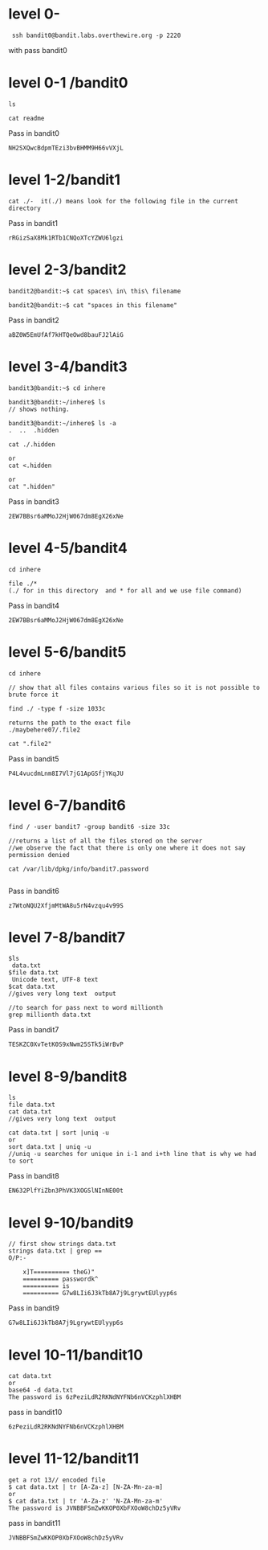 # level 0-
```
 ssh bandit0@bandit.labs.overthewire.org -p 2220

```
with pass bandit0


 # level 0-1 /bandit0
 ```
 ls

 cat readme
 ```
 Pass in bandit0
```
NH2SXQwcBdpmTEzi3bvBHMM9H66vVXjL
```

# level 1-2/bandit1
```
cat ./-  it(./) means look for the following file in the current directory
``` 
 Pass in bandit1
```
rRGizSaX8Mk1RTb1CNQoXTcYZWU6lgzi
```

# level 2-3/bandit2

```
bandit2@bandit:~$ cat spaces\ in\ this\ filename 

bandit2@bandit:~$ cat "spaces in this filename" 

```
 Pass in bandit2
```
aBZ0W5EmUfAf7kHTQeOwd8bauFJ2lAiG
```
# level 3-4/bandit3
```
bandit3@bandit:~$ cd inhere

bandit3@bandit:~/inhere$ ls
// shows nothing.

bandit3@bandit:~/inhere$ ls -a
.  ..  .hidden

cat ./.hidden

or
cat <.hidden

or
cat ".hidden"

```
Pass in bandit3
```
2EW7BBsr6aMMoJ2HjW067dm8EgX26xNe
```
# level 4-5/bandit4
```
cd inhere

file ./* 
(./ for in this directory  and * for all and we use file command)
```
Pass in bandit4
```
2EW7BBsr6aMMoJ2HjW067dm8EgX26xNe
```
# level 5-6/bandit5
```
cd inhere 

// show that all files contains various files so it is not possible to brute force it

find ./ -type f -size 1033c

returns the path to the exact file
./maybehere07/.file2

cat ".file2"

```
Pass in bandit5
```
P4L4vucdmLnm8I7Vl7jG1ApGSfjYKqJU
```
# level 6-7/bandit6
```
find / -user bandit7 -group bandit6 -size 33c

//returns a list of all the files stored on the server
//we observe the fact that there is only one where it does not say permission denied

cat /var/lib/dpkg/info/bandit7.password


```
Pass in bandit6
```
z7WtoNQU2XfjmMtWA8u5rN4vzqu4v99S
```
# level 7-8/bandit7
```
$ls
 data.txt
$file data.txt
 Unicode text, UTF-8 text
$cat data.txt
//gives very long text  output

//to search for pass next to word millionth 
grep millionth data.txt

```
Pass in bandit7
```
TESKZC0XvTetK0S9xNwm25STk5iWrBvP
```
# level 8-9/bandit8
```
ls 
file data.txt
cat data.txt
//gives very long text  output

cat data.txt | sort |uniq -u
or
sort data.txt | uniq -u
//uniq -u searches for unique in i-1 and i+th line that is why we had to sort

```
Pass in bandit8
```
EN632PlfYiZbn3PhVK3XOGSlNInNE00t
```
# level 9-10/bandit9

```
// first show strings data.txt
strings data.txt | grep ==
O/P:-

    x]T========== theG)"
    ========== passwordk^
    ========== is
    ========== G7w8LIi6J3kTb8A7j9LgrywtEUlyyp6s
```
Pass in bandit9
```
G7w8LIi6J3kTb8A7j9LgrywtEUlyyp6s
```
# level 10-11/bandit10
```
cat data.txt
or 
base64 -d data.txt
The password is 6zPeziLdR2RKNdNYFNb6nVCKzphlXHBM

```
pass in bandit10
```
6zPeziLdR2RKNdNYFNb6nVCKzphlXHBM
```
# level 11-12/bandit11

```
get a rot 13// encoded file
$ cat data.txt | tr [A-Za-z] [N-ZA-Mn-za-m]
or
$ cat data.txt | tr 'A-Za-z' 'N-ZA-Mn-za-m'
The password is JVNBBFSmZwKKOP0XbFXOoW8chDz5yVRv

```
pass in bandit11
```
JVNBBFSmZwKKOP0XbFXOoW8chDz5yVRv
```


